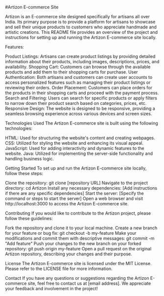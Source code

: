 #Artizon E-commerce Site

Artizon is an E-commerce site designed specifically for artisans all over India.
Its primary purpose is to provide a platform for artisans to showcase and sell their unique products to customers who appreciate handmade and artistic creations.
This README file provides an overview of the project and instructions for setting up and running the Artizon E-commerce site locally.


Features:

Product Listings: Artisans can create product listings by providing detailed information about their products, including images, descriptions, prices, and availability.
Shopping Cart: Customers can browse through the available products and add them to their shopping carts for purchase.
User Authentication: Both artisans and customers can create user accounts to access personalized features such as managing their product listings or reviewing their orders.
Order Placement: Customers can place orders for the products in their shopping carts and proceed with the payment process.
Search and Filtering: Users can search for specific products or apply filters to narrow down their product search based on categories, prices, etc.
Responsive Design: The website is designed to be responsive, providing a seamless browsing experience across various devices and screen sizes.


Technologies Used
The Artizon E-commerce site is built using the following technologies:

HTML: Used for structuring the website's content and creating webpages.
CSS: Utilized for styling the website and enhancing its visual appeal.
JavaScript: Used for adding interactivity and dynamic features to the website.
Java: Utilized for implementing the server-side functionality and handling business logic.

Getting Started
To set up and run the Artizon E-commerce site locally, follow these steps:

Clone the repository: git clone [repository URL]
Navigate to the project directory: cd Artizon
Install any necessary dependencies: [Add instructions if there are any specific dependencies]
Start the server: [Specify the command or steps to start the server]
Open a web browser and visit http://localhost:3000 to access the Artizon E-commerce site.


Contributing
If you would like to contribute to the Artizon project, please follow these guidelines:

Fork the repository and clone it to your local machine.
Create a new branch for your feature or bug fix: git checkout -b my-feature
Make your modifications and commit them with descriptive messages: git commit -m "Add feature"
Push your changes to the new branch on your forked repository: git push origin my-feature
Open a pull request on the original Artizon repository, describing your changes and their purpose.


License
The Artizon E-commerce site is licensed under the MIT License. Please refer to the LICENSE file for more information.

Contact
If you have any questions or suggestions regarding the Artizon E-commerce site, feel free to contact us at [email address]. We appreciate your feedback and involvement in the project!
